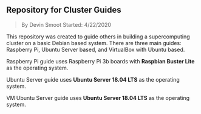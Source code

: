 ## Repository for Cluster Guides

> By Devin Smoot
> Started: 4/22/2020

This repository was created to guide others in building a supercomputing cluster on a basic Debian based system. There are three main guides: Raspberry Pi, Ubuntu Server based, and VirtualBox with Ubuntu based.

Raspberry Pi guide uses Raspberry Pi 3b boards with **Raspbian Buster Lite** as the operating system.

Ubuntu Server guide uses **Ubuntu Server 18.04 LTS** as the operating system.

VM Ubuntu Server guide uses **Ubuntu Server 18.04 LTS** as the operating system.
